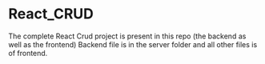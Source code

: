 # React_CRUD
The complete React Crud project is present in this repo (the backend as well as the frontend)
Backend file is in the server folder and all other files is of frontend.
